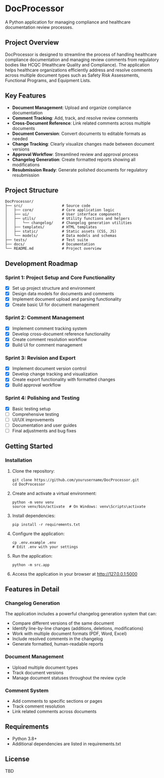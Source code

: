 # DocProcessor

A Python application for managing compliance and healthcare documentation review processes.

## Project Overview

DocProcessor is designed to streamline the process of handling healthcare compliance documentation and managing review comments from regulatory bodies like HCQC (Healthcare Quality and Compliance). The application helps healthcare organizations efficiently address and resolve comments across multiple document types such as Safety Risk Assessments, Functional Programs, and Equipment Lists.

## Key Features

- **Document Management**: Upload and organize compliance documentation
- **Comment Tracking**: Add, track, and resolve review comments
- **Cross-Document Reference**: Link related comments across multiple documents
- **Document Conversion**: Convert documents to editable formats as needed
- **Change Tracking**: Clearly visualize changes made between document versions
- **Approval Workflow**: Streamlined review and approval process
- **Changelog Generation**: Create formatted reports showing all modifications
- **Resubmission Ready**: Generate polished documents for regulatory resubmission

## Project Structure

```
DocProcessor/
├── src/                  # Source code
│   ├── core/             # Core application logic
│   ├── ui/               # User interface components
│   ├── utils/            # Utility functions and helpers
│   │   └── changelog/    # Changelog generation utilities
│   ├── templates/        # HTML templates
│   ├── static/           # Static assets (CSS, JS)
│   └── models/           # Data models and schemas
├── tests/                # Test suite
├── docs/                 # Documentation
└── README.md             # Project overview
```

## Development Roadmap

### Sprint 1: Project Setup and Core Functionality
- [x] Set up project structure and environment
- [x] Design data models for documents and comments
- [x] Implement document upload and parsing functionality
- [x] Create basic UI for document management

### Sprint 2: Comment Management
- [x] Implement comment tracking system
- [x] Develop cross-document reference functionality
- [x] Create comment resolution workflow
- [x] Build UI for comment management

### Sprint 3: Revision and Export
- [x] Implement document version control
- [x] Develop change tracking and visualization
- [x] Create export functionality with formatted changes
- [x] Build approval workflow

### Sprint 4: Polishing and Testing
- [x] Basic testing setup
- [ ] Comprehensive testing
- [ ] UI/UX improvements
- [ ] Documentation and user guides
- [ ] Final adjustments and bug fixes

## Getting Started

### Installation

1. Clone the repository:
   ```
   git clone https://github.com/yourusername/DocProcessor.git
   cd DocProcessor
   ```

2. Create and activate a virtual environment:
   ```
   python -m venv venv
   source venv/bin/activate  # On Windows: venv\Scripts\activate
   ```

3. Install dependencies:
   ```
   pip install -r requirements.txt
   ```

4. Configure the application:
   ```
   cp .env.example .env
   # Edit .env with your settings
   ```

5. Run the application:
   ```
   python -m src.app
   ```

6. Access the application in your browser at http://127.0.0.1:5000

## Features in Detail

### Changelog Generation

The application includes a powerful changelog generation system that can:

- Compare different versions of the same document
- Identify line-by-line changes (additions, deletions, modifications)
- Work with multiple document formats (PDF, Word, Excel)
- Include resolved comments in the changelog
- Generate formatted, human-readable reports

### Document Management

- Upload multiple document types
- Track document versions
- Manage document statuses throughout the review cycle

### Comment System

- Add comments to specific sections or pages
- Track comment resolution
- Link related comments across documents

## Requirements

- Python 3.8+
- Additional dependencies are listed in requirements.txt

## License

TBD 